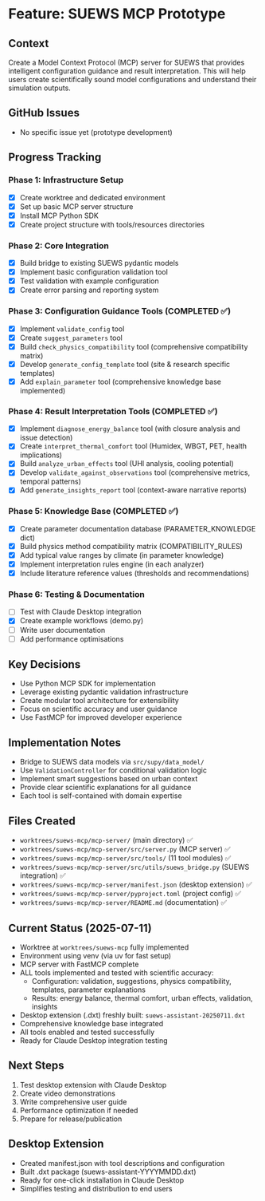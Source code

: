 # Feature: SUEWS MCP Prototype

## Context
Create a Model Context Protocol (MCP) server for SUEWS that provides intelligent configuration guidance and result interpretation. This will help users create scientifically sound model configurations and understand their simulation outputs.

## GitHub Issues
- No specific issue yet (prototype development)

## Progress Tracking

### Phase 1: Infrastructure Setup
- [x] Create worktree and dedicated environment
- [x] Set up basic MCP server structure
- [x] Install MCP Python SDK
- [x] Create project structure with tools/resources directories

### Phase 2: Core Integration
- [x] Build bridge to existing SUEWS pydantic models
- [x] Implement basic configuration validation tool
- [x] Test validation with example configuration
- [x] Create error parsing and reporting system

### Phase 3: Configuration Guidance Tools (COMPLETED ✅)
- [x] Implement `validate_config` tool
- [x] Create `suggest_parameters` tool
- [x] Build `check_physics_compatibility` tool (comprehensive compatibility matrix)
- [x] Develop `generate_config_template` tool (site & research specific templates)
- [x] Add `explain_parameter` tool (comprehensive knowledge base implemented)

### Phase 4: Result Interpretation Tools (COMPLETED ✅)
- [x] Implement `diagnose_energy_balance` tool (with closure analysis and issue detection)
- [x] Create `interpret_thermal_comfort` tool (Humidex, WBGT, PET, health implications)
- [x] Build `analyze_urban_effects` tool (UHI analysis, cooling potential)
- [x] Develop `validate_against_observations` tool (comprehensive metrics, temporal patterns)
- [x] Add `generate_insights_report` tool (context-aware narrative reports)

### Phase 5: Knowledge Base (COMPLETED ✅)
- [x] Create parameter documentation database (PARAMETER_KNOWLEDGE dict)
- [x] Build physics method compatibility matrix (COMPATIBILITY_RULES)
- [x] Add typical value ranges by climate (in parameter knowledge)
- [x] Implement interpretation rules engine (in each analyzer)
- [x] Include literature reference values (thresholds and recommendations)

### Phase 6: Testing & Documentation
- [ ] Test with Claude Desktop integration
- [x] Create example workflows (demo.py)
- [ ] Write user documentation
- [ ] Add performance optimisations

## Key Decisions
- Use Python MCP SDK for implementation
- Leverage existing pydantic validation infrastructure
- Create modular tool architecture for extensibility
- Focus on scientific accuracy and user guidance
- Use FastMCP for improved developer experience

## Implementation Notes
- Bridge to SUEWS data models via `src/supy/data_model/`
- Use `ValidationController` for conditional validation logic
- Implement smart suggestions based on urban context
- Provide clear scientific explanations for all guidance
- Each tool is self-contained with domain expertise

## Files Created
- `worktrees/suews-mcp/mcp-server/` (main directory) ✅
- `worktrees/suews-mcp/mcp-server/src/server.py` (MCP server) ✅
- `worktrees/suews-mcp/mcp-server/src/tools/` (11 tool modules) ✅
- `worktrees/suews-mcp/mcp-server/src/utils/suews_bridge.py` (SUEWS integration) ✅
- `worktrees/suews-mcp/mcp-server/manifest.json` (desktop extension) ✅
- `worktrees/suews-mcp/mcp-server/pyproject.toml` (project config) ✅
- `worktrees/suews-mcp/mcp-server/README.md` (documentation) ✅

## Current Status (2025-07-11)
- Worktree at `worktrees/suews-mcp` fully implemented
- Environment using venv (via uv for fast setup)
- MCP server with FastMCP complete
- ALL tools implemented and tested with scientific accuracy:
  - Configuration: validation, suggestions, physics compatibility, templates, parameter explanations
  - Results: energy balance, thermal comfort, urban effects, validation, insights
- Desktop extension (.dxt) freshly built: `suews-assistant-20250711.dxt`
- Comprehensive knowledge base integrated
- All tools enabled and tested successfully
- Ready for Claude Desktop integration testing

## Next Steps
1. Test desktop extension with Claude Desktop
2. Create video demonstrations
3. Write comprehensive user guide
4. Performance optimization if needed
5. Prepare for release/publication

## Desktop Extension
- Created manifest.json with tool descriptions and configuration
- Built .dxt package (suews-assistant-YYYYMMDD.dxt)
- Ready for one-click installation in Claude Desktop
- Simplifies testing and distribution to end users